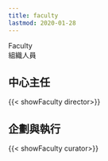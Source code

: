 ```yaml
---
title: faculty
lastmod: 2020-01-28
---
```


<div class="page-faculty">
<div class="page-title">
    <div class="line"></div>
    <div class="page-title-text">
        <div class="en">Faculty</div>
        <div class="ch">組織人員</div>
    </div>
</div>
</div>

## 中心主任

{{< showFaculty director>}}

## 企劃與執行

{{< showFaculty curator>}}
